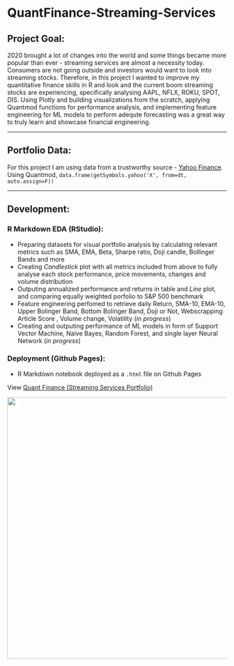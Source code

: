 # QuantFinance-Streaming-Services

## Project Goal:
2020 brought a lot of changes into the world and some things became more popular than ever - streaming services are almost a necessity today. Consumers are not going outside and investors would want to look into streaming stocks. Therefore, in this project I wanted to improve my quantitative finance skills in R and look and the current boom streaming stocks are experiencing, specifically analysing AAPL, NFLX, ROKU, SPOT, DIS. Using Plotly and building visualizations from the scratch, applying Quantmod functions for performance analysis, and implementing feature engineering for ML models to perform adequte forecasting was a great way to truly learn and showcase financial engineering. 

---

## Portfolio Data:
For this project I am using data from a trustworthy source - [Yahoo Finance](https://finance.yahoo.com/). Using Quantmod, `data.frame(getSymbols.yahoo('X', from=dt, auto.assign=F))`

---

## Development:
### R Markdown EDA (RStudio):
- Preparing datasets for visual portfolio analysis by calculating relevant metrics such as SMA, EMA, Beta, Sharpe ratio, Doji candle, Bollinger Bands and more
- Creating _Candlestick_ plot with all metrics included from above to fully analyse each stock performance, price movements, changes and volume distribution
- Outputing annualized performance and returns in table and _Line_ plot, and comparing equally weighted porfolio to S&P 500 benchmark
- Feature engineering perfomed to retrieve daily Return, SMA-10, EMA-10, Upper Bolinger Band, Bottom Bolinger Band, Doji or Not, Webscrapping Article Score , Volume change, Volatility (*in progress*)
- Creating and outputing performance of ML models in form of Support Vector Machine, Naive Bayes, Random Forest, and single layer Neural Network (*in progress*)

### Deployment (Github Pages):
- R Markdown notebook deployed as a `.html` file on Github Pages

View [Quant Finance (Streaming Services Portfolio)](https://denigomonov.github.io/QuantFinance-Streaming-Services-Portfolio/Quantitative_Trading_R.nb.html)

<img src="https://user-images.githubusercontent.com/34199193/102677617-3c143800-4171-11eb-86d1-290079b17f7e.gif" width="600" >
